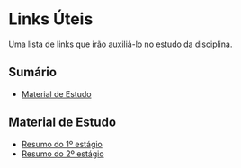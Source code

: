# Links Úteis

Uma lista de links que irão auxiliá-lo no estudo da disciplina.

## Sumário

- [Material de Estudo](#material-de-estudo)

## Material de Estudo

- [Resumo do 1º estágio](https://drive.google.com/file/d/1mQE1SHYB_IWCHuLpm4Fp3Kn4DhN0nQzT/view?usp=sharing)
- [Resumo do 2º estágio](https://drive.google.com/file/d/1oNy9Jk6fn15Xvt9nPpvy9fa7emR-Qwsq/view?usp=sharing)